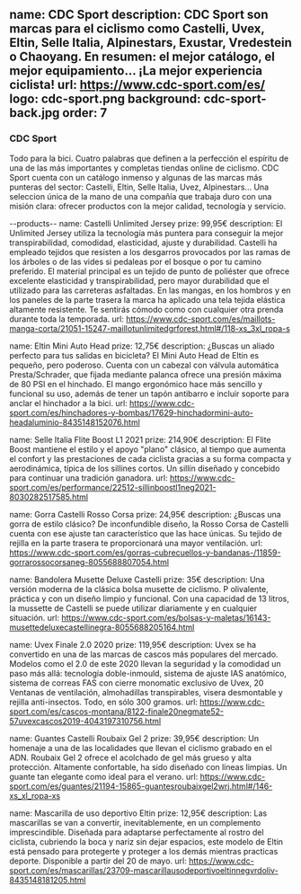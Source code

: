 name: CDC Sport
description: CDC Sport son marcas para el ciclismo como Castelli, Uvex, Eltin, Selle Italia, Alpinestars, Exustar, Vredestein o Chaoyang. En resumen: el mejor catálogo, el mejor equipamiento... ¡La mejor experiencia ciclista!
url: https://www.cdc-sport.com/es/
logo: cdc-sport.png
background: cdc-sport-back.jpg
order: 7
----
### CDC Sport

Todo para la bici. Cuatro palabras que definen a la perfección el espíritu de una de las más importantes y completas tiendas online de ciclismo. CDC Sport cuenta con un catálogo inmenso y algunas de las marcas más punteras del sector: Castelli, Eltin, Selle Italia, Uvez, Alpinestars... Una seleccion única de la mano de una compañía que trabaja duro con una misión clara: ofrecer productos con la mejor calidad, tecnología y servicio.

--products--
name: Castelli Unlimited Jersey
prize: 99,95€
description: El Unlimited Jersey utiliza la tecnología más puntera para conseguir la mejor transpirabilidad, comodidad, elasticidad, ajuste y durabilidad. Castelli ha empleado tejidos que resisten a los desgarros provocados por las ramas de los árboles o de las vides si pedaleas por el bosque o por tu camino preferido. El material principal es un tejido de punto de poliéster que ofrece excelente elasticidad y transpirabilidad, pero mayor durabilidad que el utilizado para las carreteras asfaltadas. En las mangas, en los hombros y en los paneles de la parte trasera la marca ha aplicado una tela tejida elástica altamente resistente. Te sentirás cómodo como con cualquier otra prenda durante toda la temporada.
url: https://www.cdc-sport.com/es/maillots-manga-corta/21051-15247-maillotunlimitedgrforest.html#/118-xs_3xl_ropa-s

name: Eltin Mini Auto Head
prize: 12,75€
description: ¿Buscas un aliado perfecto para tus salidas en bicicleta? El Mini Auto Head de Eltin es pequeño, pero poderoso. Cuenta con un cabezal con válvula automática Presta/Schrader, que fijada mediante palanca ofrece una presión máxima de 80 PSI en el hinchado. El mango ergonómico hace más sencillo y funcional su uso, además de tener un tapón antibarro e incluir soporte para anclar el hinchador a la bici.
url: https://www.cdc-sport.com/es/hinchadores-y-bombas/17629-hinchadormini-auto-headaluminio-8435148152076.html

name: Selle Italia Flite Boost L1 2021
prize: 214,90€
description: El Flite Boost mantiene el estilo y el apoyo "plano" clásico, al tiempo que aumenta el confort y las prestaciones de cada ciclista gracias a su forma compacta y aerodinámica, típica de los sillines cortos. Un sillín diseñado y concebido para continuar una tradición ganadora.
url: https://www.cdc-sport.com/es/performance/22512-sillinboostl1neg2021-8030282517585.html

name: Gorra Castelli Rosso Corsa
prize: 24,95€
description: ¿Buscas una gorra de estilo clásico? De inconfundible diseño, la Rosso Corsa de Castelli cuenta con ese ajuste tan característico que las hace únicas. Su tejido de rejilla en la parte trasera te proporcionará una mayor ventilación.
url: https://www.cdc-sport.com/es/gorras-cubrecuellos-y-bandanas-/11859-gorrarossocorsaneg-8055688807054.html

name: Bandolera Musette Deluxe Castelli
prize: 35€
description: Una versión moderna de la clásica bolsa musette de ciclismo. P olivalente, práctica y con un diseño limpio y funcional. Con una capacidad de 13 litros, la mussette de Castelli se puede utilizar diariamente y en cualquier situación.
url: https://www.cdc-sport.com/es/bolsas-y-maletas/16143-musettedeluxecastellinegra-8055688205164.html

name: Uvex Finale 2.0 2020
prize: 119,95€
description: Uvex se ha convertido en una de las marcas de cascos más populares del mercado. Modelos como el 2.0 de este 2020 llevan la seguridad y la comodidad un paso más allá: tecnología doble-inmould, sistema de ajuste IAS anatómico, sistema de correas FAS con cierre monomatic exclusivo de Uvex, 20 Ventanas de ventilación, almohadillas transpirables, visera desmontable y rejilla anti-insectos. Todo, en sólo 300 gramos.
url: https://www.cdc-sport.com/es/cascos-montana/8122-finale20negmate52-57uvexcascos2019-4043197310756.html

name: Guantes Castelli Roubaix Gel 2
prize: 39,95€
description: Un homenaje a una de las localidades que llevan el ciclismo grabado en el ADN. Roubaix Gel 2 ofrece el acolchado de gel más grueso y alta protección. Altamente confortable, ha sido diseñado con líneas limpias. Un guante tan elegante como ideal para el verano.
url: https://www.cdc-sport.com/es/guantes/21194-15865-guantesroubaixgel2wrj.html#/146-xs_xl_ropa-xs

name: Mascarilla de uso deportivo Eltin
prize: 12,95€
description: Las mascarillas se van a convertir, inevitablemente, en un complemento imprescindible. Diseñada para adaptarse perfectamente al rostro del ciclista, cubriendo la boca y nariz sin dejar espacios, este modelo de Eltin está pensado para protegerte y proteger a los demás mientras practicas deporte. Disponible a partir del 20 de mayo.
url: https://www.cdc-sport.com/es/mascarillas/23709-mascarillausodeportivoeltinnegvrdoliv-8435148181205.html
